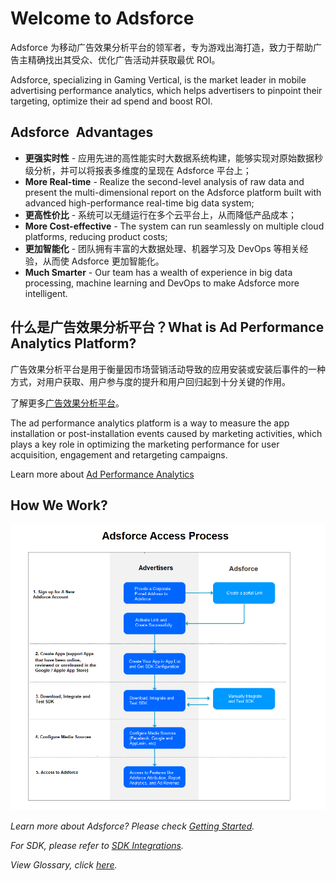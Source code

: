 Welcome to Adsforce
===================

Adsforce 为移动广告效果分析平台的领军者，专为游戏出海打造，致力于帮助广告主精确找出其受众、优化广告活动并获取最优 ROI。

Adsforce, specializing in Gaming Vertical, is the market leader in mobile advertising performance analytics, which helps advertisers to pinpoint their targeting, optimize their ad spend and boost ROI.

## Adsforce&ensp;Advantages

* **更强实时性** - 应用先进的高性能实时大数据系统构建，能够实现对原始数据秒级分析，并可以将报表多维度的呈现在 Adsforce 平台上；
* **More Real-time** - Realize the second-level analysis of raw data and present the multi-dimensional report on the Adsforce platform built with advanced high-performance real-time big data system;
* **更高性价比** - 系统可以无缝运行在多个云平台上，从而降低产品成本；
* **More Cost-effective** - The system can run seamlessly on multiple cloud platforms, reducing product costs;
* **更加智能化** - 团队拥有丰富的大数据处理、机器学习及 DevOps 等相关经验，从而使 Adsforce 更加智能化。
* **Much Smarter** - Our team has a wealth of experience in big data processing, machine learning and DevOps to make Adsforce more intelligent.

## 什么是广告效果分析平台？What is Ad Performance Analytics Platform?

广告效果分析平台是用于衡量因市场营销活动导致的应用安装或安装后事件的一种方式，对用户获取、用户参与度的提升和用户回归起到十分关键的作用。

了解更多[广告效果分析平台](advertising-effectiveness/README.md)。

The ad performance analytics platform is a way to measure the app installation or post-installation events caused by marketing activities, which plays a key role in optimizing the marketing performance for user acquisition, engagement and retargeting campaigns.

Learn more about [Ad Performance Analytics](advertising-effectiveness/README.md)

## How We Work?

![1](1.png)

*Learn more about Adsforce? Please check [Getting Started](../get-started/README.md).* 

*For SDK, please refer to [SDK Integrations](../sdk-integrations/README.md).*

*View Glossary, click [here](../glossary/README.md).*

